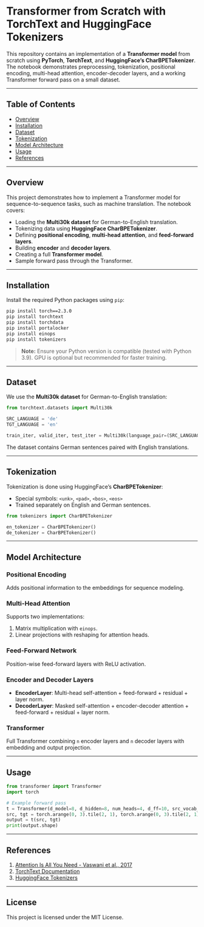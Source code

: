 # Transformer from Scratch with TorchText and HuggingFace Tokenizers

This repository contains an implementation of a **Transformer model** from scratch using **PyTorch**, **TorchText**, and **HuggingFace’s CharBPETokenizer**. The notebook demonstrates preprocessing, tokenization, positional encoding, multi-head attention, encoder-decoder layers, and a working Transformer forward pass on a small dataset.

---

## Table of Contents
- [Overview](#overview)
- [Installation](#installation)
- [Dataset](#dataset)
- [Tokenization](#tokenization)
- [Model Architecture](#model-architecture)
- [Usage](#usage)
- [References](#references)

---

## Overview
This project demonstrates how to implement a Transformer model for sequence-to-sequence tasks, such as machine translation. The notebook covers:

- Loading the **Multi30k dataset** for German-to-English translation.
- Tokenizing data using **HuggingFace CharBPETokenizer**.
- Defining **positional encoding**, **multi-head attention**, and **feed-forward layers**.
- Building **encoder** and **decoder layers**.
- Creating a full **Transformer model**.
- Sample forward pass through the Transformer.

---

## Installation
Install the required Python packages using `pip`:

```bash
pip install torch==2.3.0
pip install torchtext
pip install torchdata
pip install portalocker
pip install einops
pip install tokenizers
````

> **Note:** Ensure your Python version is compatible (tested with Python 3.9). GPU is optional but recommended for faster training.

---

## Dataset

We use the **Multi30k dataset** for German-to-English translation:

```python
from torchtext.datasets import Multi30k

SRC_LANGUAGE = 'de'
TGT_LANGUAGE = 'en'

train_iter, valid_iter, test_iter = Multi30k(language_pair=(SRC_LANGUAGE, TGT_LANGUAGE))
```

The dataset contains German sentences paired with English translations.

---

## Tokenization

Tokenization is done using HuggingFace’s **CharBPETokenizer**:

* Special symbols: `<unk>`, `<pad>`, `<bos>`, `<eos>`
* Trained separately on English and German sentences.

```python
from tokenizers import CharBPETokenizer

en_tokenizer = CharBPETokenizer()
de_tokenizer = CharBPETokenizer()
```

---

## Model Architecture

### Positional Encoding

Adds positional information to the embeddings for sequence modeling.

### Multi-Head Attention

Supports two implementations:

1. Matrix multiplication with `einops`.
2. Linear projections with reshaping for attention heads.

### Feed-Forward Network

Position-wise feed-forward layers with ReLU activation.

### Encoder and Decoder Layers

* **EncoderLayer**: Multi-head self-attention + feed-forward + residual + layer norm.
* **DecoderLayer**: Masked self-attention + encoder-decoder attention + feed-forward + residual + layer norm.

### Transformer

Full Transformer combining `n` encoder layers and `n` decoder layers with embedding and output projection.

---

## Usage

```python
from transformer import Transformer
import torch

# Example forward pass
t = Transformer(d_model=8, d_hidden=8, num_heads=4, d_ff=10, src_vocab_size=3, tgt_vocab_size=7)
src, tgt = torch.arange(0, 3).tile(2, 1), torch.arange(0, 3).tile(2, 1)
output = t(src, tgt)
print(output.shape)
```

---

## References

1. [Attention Is All You Need - Vaswani et al., 2017](https://arxiv.org/abs/1706.03762)
2. [TorchText Documentation](https://pytorch.org/text/stable/index.html)
3. [HuggingFace Tokenizers](https://huggingface.co/docs/tokenizers/index)

---

## License

This project is licensed under the MIT License.
